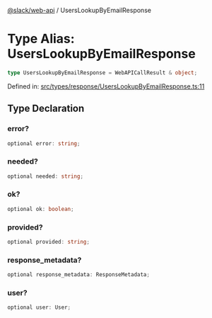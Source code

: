 [@slack/web-api](../index.md) / UsersLookupByEmailResponse

# Type Alias: UsersLookupByEmailResponse

```ts
type UsersLookupByEmailResponse = WebAPICallResult & object;
```

Defined in: [src/types/response/UsersLookupByEmailResponse.ts:11](https://github.com/slackapi/node-slack-sdk/blob/main/packages/web-api/src/types/response/UsersLookupByEmailResponse.ts#L11)

## Type Declaration

### error?

```ts
optional error: string;
```

### needed?

```ts
optional needed: string;
```

### ok?

```ts
optional ok: boolean;
```

### provided?

```ts
optional provided: string;
```

### response\_metadata?

```ts
optional response_metadata: ResponseMetadata;
```

### user?

```ts
optional user: User;
```
